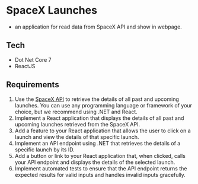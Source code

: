 # SpaceX Launches

- an application for read data from SpaceX API and show in webpage.

## Tech

- Dot Net Core 7
- ReactJS

## Requirements

1. Use the [SpaceX API](https://docs.spacexdata.com/) to retrieve the details of all past and upcoming launches. You can use any programming language or framework of your choice, but we recommend using .NET and React.
2. Implement a React application that displays the details of all past and upcoming launches retrieved from the SpaceX API.
3. Add a feature to your React application that allows the user to click on a launch and view the details of that specific launch.
4. Implement an API endpoint using .NET that retrieves the details of a specific launch by its ID.
5. Add a button or link to your React application that, when clicked, calls your API endpoint and displays the details of the selected launch.
6. Implement automated tests to ensure that the API endpoint returns the expected results for valid inputs and handles invalid inputs gracefully.
